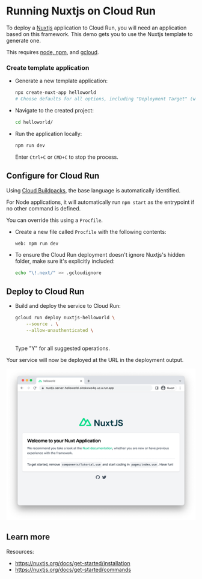 # Running Nuxtjs on Cloud Run

<!--- Generated 2022-08-24 06:43:53.359489 -->

To deploy a [Nuxtjs](https://nuxtjs.org/) application to Cloud Run, you will need an application
based on this framework. This demo gets you to use the Nuxtjs template to generate one. 

This requires [node, npm](https://cloud.google.com/nodejs/docs/setup), and [gcloud](https://cloud.google.com/sdk/docs/install).


### Create template application


* Generate a new template application: 

    ```bash
    npx create-nuxt-app helloworld
    # Choose defaults for all options, including "Deployment Target" (which will be "Server (Node.js hosting)")

    ```




* Navigate to the created project:

    ```bash
    cd helloworld/
    ```

* Run the application locally:

    ```bash
    npm run dev
    ```

    

    Enter `Ctrl+C` or `CMD+C` to stop the process.


## Configure for Cloud Run

Using [Cloud Buildpacks](https://github.com/GoogleCloudPlatform/buildpacks), 
the base language is automatically identified.


For Node applications, it will automatically run `npm start` as the entrypoint if no other command is defined. 



You can override this using a `Procfile`. 

* Create a new file called `Procfile` with the following contents: 

    ```
    web: npm run dev
    ```




* To ensure the Cloud Run deployment doesn't ignore Nuxtjs's hidden folder, make sure it's 
explicitly included: 

    ```bash
    echo "\!.next/" >> .gcloudignore
    ```



## Deploy to Cloud Run

* Build and deploy the service to Cloud Run: 


    ```bash
    gcloud run deploy nuxtjs-helloworld \
        --source . \
        --allow-unauthenticated \
        
    ```

    Type "Y" for all suggested operations.


Your service will now be deployed at the URL in the deployment output.

![Example Nuxtjs deployment](example.png)





## Learn more

Resources: 

- https://nuxtjs.org/docs/get-started/installation
- https://nuxtjs.org/docs/get-started/commands
